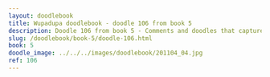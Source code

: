 ```yaml
---
layout: doodlebook
title: Wupadupa doodlebook - doodle 106 from book 5
description: Doodle 106 from book 5 - Comments and doodles that capture the essence of this event  
slug: /doodlebook/book-5/doodle-106.html
book: 5
doodle_image: ../../../images/doodlebook/201104_04.jpg
ref: 106
---	  
```

																																																																							